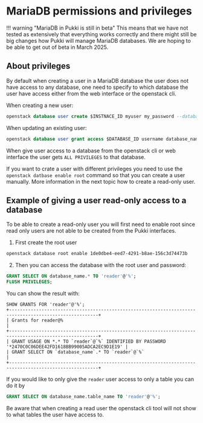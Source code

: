 # MariaDB permissions and privileges
!!! warning "MariaDB in Pukki is still in beta"
    This means that we have not tested as extensively that everything works correctly and there
    might still be big changes how Pukki will manage MariaDB databases. We are hoping to be able
    to get out of beta in March 2025.


## About privileges

By default when creating a user in a MariaDB database the user does not have access to any
database, one need to specify to which database the user have access either from the web interface
or the openstack cli. 

When creating a new user:
```sql
openstack database user create $INSTNACE_ID myuser my_password --database my_database
```

When updating an existing user:

```sql
openstack database user grant access $DATABASE_ID username database_name
```

When give user access to a database from the openstack cli or web interface the user gets
`ALL PRIVILEGES` to that database.

If you want to crate a user with different privileges you need to use the
`openstack datbase enable root` command so that you can create a user manually. More information
in the next topic how to create a read-only user.


## Example of giving a user read-only access to a database
To be able to create a read-only user you will first need to enable root since read only users
are not able to be created from the Pukki interfaces.

1. First create the root user
```sh
openstack database root enable 1de0dbe4-eed7-4291-b8ae-156c3d74473b
```

2. Then you can access the database with the root user and password:
```sql
GRANT SELECT ON database_name.* TO 'reader'@'%';
FLUSH PRIVILEGES;
```
You can show the result with:
```
SHOW GRANTS FOR 'reader'@'%';
+-------------------------------------------------------------------------------------------------------+
| Grants for reader@%                                                                                   |
+-------------------------------------------------------------------------------------------------------+
| GRANT USAGE ON *.* TO `reader`@`%` IDENTIFIED BY PASSWORD '*2470C0C06DEE42FD1618BB99005ADCA2EC9D1E19' |
| GRANT SELECT ON `database_name`.* TO `reader`@`%`                                                     |
+-------------------------------------------------------------------------------------------------------+
```
If you would like to only give the `reader` user access to only a table you can do it by

```sql
GRANT SELECT ON database_name.table_name TO 'reader'@'%';
```

Be aware that when creating a read user the openstack cli tool will not show to what tables the user
have access to.


